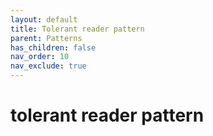 ```yaml
---
layout: default
title: Tolerant reader pattern
parent: Patterns
has_children: false
nav_order: 10
nav_exclude: true
---
```


# tolerant reader pattern